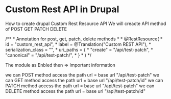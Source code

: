 # Custom Rest API in Drupal
How to create drupal Custom Rest Resource API
We will creacte API method of POST GET PATCH DELETE

 /**
     * Annotation for post, get, patch, delete methods
     *
     * @RestResource(
     *   id = "custom_rest_api",
     *   label = @Translation("Custom REST API"),
     *   serialization_class = "",
     *   uri_paths = {
     *     "create" = "/api/test-patch",
     *     "canonical" = "/api/test-patch/",
     *   }
     * )
    */

   The module as  Enbled then
   => Important information

  we can POST method access the path url = base url "/api/test-patch"
  we can GET method access the path url = base url "/api/test-patch/id"
  we can PATCH method access the path url = base url "/api/test-patch"
  we can DELETE method access the path url = base url "/api/test-patch/id"



